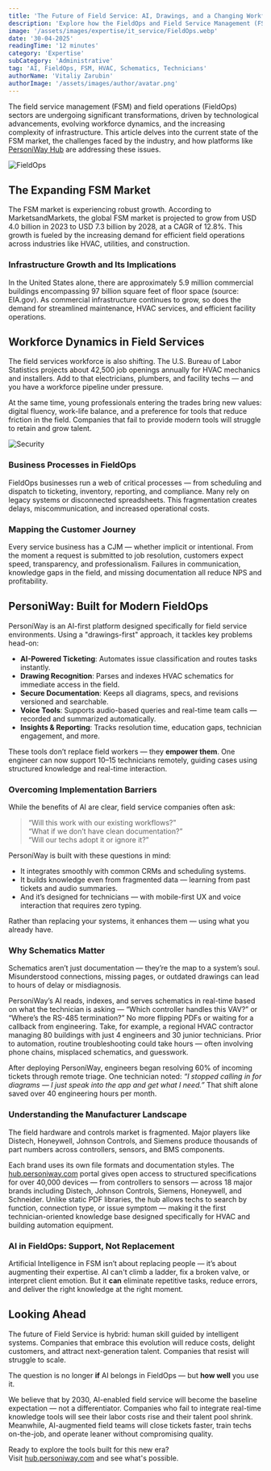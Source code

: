 ```yaml
---
title: 'The Future of Field Service: AI, Drawings, and a Changing Workforce'
description: 'Explore how the FieldOps and Field Service Management (FSM) industries are evolving with AI, workforce shifts, and data-driven tools like PersoniWay.'
image: '/assets/images/expertise/it_service/FieldOps.webp'
date: '30-04-2025'
readingTime: '12 minutes'
category: 'Expertise'
subCategory: 'Administrative'
tag: 'AI, FieldOps, FSM, HVAC, Schematics, Technicians'
authorName: 'Vitaliy Zarubin'
authorImage: '/assets/images/author/avatar.png'
---
```


The field service management (FSM) and field operations (FieldOps) sectors are undergoing significant transformations, driven by technological advancements, evolving workforce dynamics, and the increasing complexity of infrastructure. This article delves into the current state of the FSM market, the challenges faced by the industry, and how platforms like [PersoniWay Hub](https://hub.personiway.com) are addressing these issues.

![FieldOps](https://i.imgur.com/Os3uh3e.png)

## The Expanding FSM Market

The FSM market is experiencing robust growth. According to MarketsandMarkets, the global FSM market is projected to grow from USD 4.0 billion in 2023 to USD 7.3 billion by 2028, at a CAGR of 12.8%. This growth is fueled by the increasing demand for efficient field operations across industries like HVAC, utilities, and construction.

### Infrastructure Growth and Its Implications

In the United States alone, there are approximately 5.9 million commercial buildings encompassing 97 billion square feet of floor space (source: EIA.gov). As commercial infrastructure continues to grow, so does the demand for streamlined maintenance, HVAC services, and efficient facility operations.

## Workforce Dynamics in Field Services

The field services workforce is also shifting. The U.S. Bureau of Labor Statistics projects about 42,500 job openings annually for HVAC mechanics and installers. Add to that electricians, plumbers, and facility techs — and you have a workforce pipeline under pressure.

At the same time, young professionals entering the trades bring new values: digital fluency, work-life balance, and a preference for tools that reduce friction in the field. Companies that fail to provide modern tools will struggle to retain and grow talent.

![Security](https://i.imgur.com/h24f6E1.png)

### Business Processes in FieldOps

FieldOps businesses run a web of critical processes — from scheduling and dispatch to ticketing, inventory, reporting, and compliance. Many rely on legacy systems or disconnected spreadsheets. This fragmentation creates delays, miscommunication, and increased operational costs.

### Mapping the Customer Journey

Every service business has a CJM — whether implicit or intentional. From the moment a request is submitted to job resolution, customers expect speed, transparency, and professionalism. Failures in communication, knowledge gaps in the field, and missing documentation all reduce NPS and profitability.

## PersoniWay: Built for Modern FieldOps

PersoniWay is an AI-first platform designed specifically for field service environments. Using a "drawings-first" approach, it tackles key problems head-on:

- **AI-Powered Ticketing**: Automates issue classification and routes tasks instantly.
- **Drawing Recognition**: Parses and indexes HVAC schematics for immediate access in the field.
- **Secure Documentation**: Keeps all diagrams, specs, and revisions versioned and searchable.
- **Voice Tools**: Supports audio-based queries and real-time team calls — recorded and summarized automatically.
- **Insights & Reporting**: Tracks resolution time, education gaps, technician engagement, and more.

These tools don’t replace field workers — they **empower them**. One engineer can now support 10–15 technicians remotely, guiding cases using structured knowledge and real-time interaction.

### Overcoming Implementation Barriers

While the benefits of AI are clear, field service companies often ask:

> “Will this work with our existing workflows?”  
> “What if we don’t have clean documentation?”  
> “Will our techs adopt it or ignore it?”

PersoniWay is built with these questions in mind:

- It integrates smoothly with common CRMs and scheduling systems.
- It builds knowledge even from fragmented data — learning from past tickets and audio summaries.
- And it’s designed for technicians — with mobile-first UX and voice interaction that requires zero typing.

Rather than replacing your systems, it enhances them — using what you already have.

### Why Schematics Matter

Schematics aren’t just documentation — they’re the map to a system’s soul. Misunderstood connections, missing pages, or outdated drawings can lead to hours of delay or misdiagnosis.

PersoniWay’s AI reads, indexes, and serves schematics in real-time based on what the technician is asking — “Which controller handles this VAV?” or “Where’s the RS-485 termination?” No more flipping PDFs or waiting for a callback from engineering.
Take, for example, a regional HVAC contractor managing 80 buildings with just 4 engineers and 30 junior technicians. Prior to automation, routine troubleshooting could take hours — often involving phone chains, misplaced schematics, and guesswork.

After deploying PersoniWay, engineers began resolving 60% of incoming tickets through remote triage. One technician noted: _“I stopped calling in for diagrams — I just speak into the app and get what I need.”_ That shift alone saved over 40 engineering hours per month.

### Understanding the Manufacturer Landscape

The field hardware and controls market is fragmented. Major players like Distech, Honeywell, Johnson Controls, and Siemens produce thousands of part numbers across controllers, sensors, and BMS components.

Each brand uses its own file formats and documentation styles.
The [hub.personiway.com](https://hub.personiway.com) portal gives open access to structured specifications for over 40,000 devices — from controllers to sensors — across 18 major brands including Distech, Johnson Controls, Siemens, Honeywell, and Schneider.
Unlike static PDF libraries, the hub allows techs to search by function, connection type, or issue symptom — making it the first technician-oriented knowledge base designed specifically for HVAC and building automation equipment.

### AI in FieldOps: Support, Not Replacement

Artificial Intelligence in FSM isn’t about replacing people — it’s about augmenting their expertise. AI can't climb a ladder, fix a broken valve, or interpret client emotion. But it **can** eliminate repetitive tasks, reduce errors, and deliver the right knowledge at the right moment.

## Looking Ahead

The future of Field Service is hybrid: human skill guided by intelligent systems. Companies that embrace this evolution will reduce costs, delight customers, and attract next-generation talent. Companies that resist will struggle to scale.

The question is no longer **if** AI belongs in FieldOps — but **how well** you use it.

We believe that by 2030, AI-enabled field service will become the baseline expectation — not a differentiator.
Companies who fail to integrate real-time knowledge tools will see their labor costs rise and their talent pool shrink. Meanwhile, AI-augmented field teams will close tickets faster, train techs on-the-job, and operate leaner without compromising quality.

Ready to explore the tools built for this new era?  
Visit [hub.personiway.com](https://hub.personiway.com) and see what's possible.
